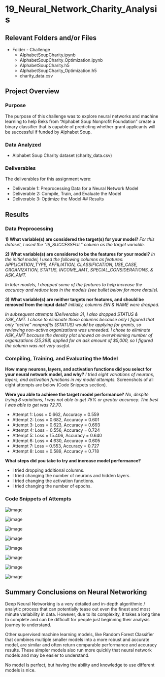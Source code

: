# 19_Neural_Network_Charity_Analysis
## Relevant Folders and/or Files
-	Folder - Challenge
    -	AlphabetSoupCharity.ipynb
    -	AlphabetSoupCharity_Optimization.ipynb
    -	AlphabetSoupCharity.h5
    -	AlphabetSoupCharity_Optimization.h5
    -	charity_data.csv

## Project Overview
### Purpose
The purpose of this challenge was to explore neural networks and machine learning to help Beks from “Alphabet Soup Nonprofit Foundation” create a binary classifier that is capable of predicting whether grant applicants will be successful if funded by Alphabet Soup.

### Data Analyzed
-	Alphabet Soup Charity dataset (charity_data.csv)

### Deliverables 
The deliverables for this assignment were:
-	Deliverable 1: Preprocessing Data for a Neural Network Model 
-	Deliverable 2: Compile, Train, and Evaluate the Model 
-	Deliverable 3: Optimize the Model ## Results

## Results

### Data Preprocessing
**1) What variable(s) are considered the target(s) for your model?**
*For this dataset, I used the “IS_SUCCESSFUL” column as the target variable.*

**2) What variable(s) are considered to be the features for your model?**
*In the initial model, I used the following columns as features: APPLICATION_TYPE, AFFILIATION, CLASSIFICATION, USE_CASE, ORGANIZATION,  STATUS, INCOME_AMT, SPECIAL_CONSIDERATIONS, & ASK_AMT.*  

*In later models, I dropped some of the features to help increase the accuracy and reduce loss in the models (see bullet below for more details).*

**3) What variable(s) are neither targets nor features, and should be removed from the input data?**
*Initially, columns EIN & NAME were dropped.*

*In subsequent attempts (Deliverable 3), I also dropped STATUS & ASK_AMT.  I chose to eliminate those columns because only I figured that only “active” nonprofits (STATUS) would be applying for grants, so reviewing non-active organizations was unneeded.  I chose to eliminate ASK_AMT because the density plot showed an overwhelming number of organizations (25,398) applied for an ask amount of $5,000, so I figured the column was not very useful.* 

### Compiling, Training, and Evaluating the Model
**How many neurons, layers, and activation functions did you select for your neural network model, and why?**
*I tried eight variations of neurons, layers, and activation functions in my model attempts.*  Screenshots of all eight attempts are below (Code Snippets section).

**Were you able to achieve the target model performance?**
*No, despite trying 8 variations, I was not able to get 75% or greater accuracy.  The best I was able to get was 72.70.*
- Attempt 1: Loss = 0.662, Accuracy = 0.559
- Attempt 2: Loss = 0.682, Accuracy = 0.601
- Attempt 3: Loss = 0.623, Accuracy = 0.693
- Attempt 4: Loss = 0.556, Accuracy = 0.724
- Attempt 5: Loss = 15.406, Accuracy = 0.640
- Attempt 6: Loss = 4.630, Accuracy = 0.605
- Attempt 7: Loss = 0.553, Accuracy = 0.727
- Attempt 8: Loss = 0.589, Accuracy = 0.718

**What steps did you take to try and increase model performance?** 
- I tried dropping additional columns.
- I tried changing the number of neurons and hidden layers.
- I tried changing the activation functions.
- I tried changing the number of epochs.  

### Code Snippets of Attempts

![image](https://user-images.githubusercontent.com/92705556/165880333-6be1bea2-a496-40bc-afa6-a3b0e85a870b.png)

![image](https://user-images.githubusercontent.com/92705556/165880420-0ff811d7-1953-41aa-bef1-17aa15443f61.png)

![image](https://user-images.githubusercontent.com/92705556/165880465-26151043-ca6b-4435-9840-1948340bbeb7.png)

![image](https://user-images.githubusercontent.com/92705556/165880516-718e40ba-f9b6-4ce7-a89f-77985d901799.png)

![image](https://user-images.githubusercontent.com/92705556/165880563-919b2248-18ca-4b3b-acbd-2c1be0ff9a98.png)

![image](https://user-images.githubusercontent.com/92705556/165880600-b0a0ecba-614a-4412-8555-33b7c28e44f7.png)

![image](https://user-images.githubusercontent.com/92705556/165880615-45fe3a2c-525f-4519-a29c-aacfb213470e.png)

![image](https://user-images.githubusercontent.com/92705556/165880651-458eb6f3-d796-4adc-a91e-df79dc3532f6.png)


## Summary Conclusions on Neural Networking
Deep Neural Networking is a very detailed and in-depth algorithmic / analytic process that can potentially tease out even the finest and most minute variability in data.  However, due to its complexity, it takes a long time to complete and can be difficult for people just beginning their analysis journey  to understand.  

Other supervised machine learning models, like Random Forest Classifier that combines multiple smaller models into a more robust and accurate model, are similar and  often return comparable performance and accuracy results.  These simpler models also run more quickly that neural network models and may be easier to understand.  

No model is perfect, but having the ability and knowledge to use different models is nice.  
